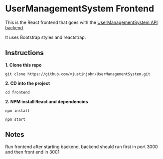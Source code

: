# UserManagementSystem Frontend

This is the React frontend that goes with the [UserManagementSystem API backend](https://github.com/vjustinjohn/UserManagementSystem/backend).

It uses Bootstrap styles and reactstrap.

## Instructions

**1. Clone this repo**

```
git clone https://github.com/vjustinjohn/UserManagementSystem.git
```

**2. CD into the project**

```
cd frontend
```

**2. NPM install React and dependencies**

```
npm install
```

```
npm start
```

## Notes

Run frontend after starting backend, backend should run first in port 3000 and then front end in 3001